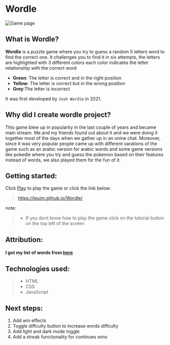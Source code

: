 # **Wordle** 
![Game page](https://i.imgur.com/3msrUXj.png)
## What is Wordle?
**Wordle** is a puzzle game where you try to guess a random 5 letters word to find the correct one. It challenges you to find it in six attempts, the letters are highlighted with 3 different colors each color indicates the letter relationship with the correct word 
* **Green**: The letter is correct and in the right position
* **Yellow**: The letter is correct but in the wrong position 
* **Grey**:The letter is incorrect

It was first developed by `Josh Wardle` in 2021.
## Why did I create wordle project?

This game blew up in popularity in the last couple of years and became main stream. Me and my friends found out about it and we were doing it together most of the days when we gather up in an onine chat. Moreover, since it was very popular people came up with different varations of the game such as an arabic version for arabic words and some game versions like pokedle where you try and guess the pokemon based on their features instead of words, we also played them for the fun of it.

## Getting started:

Click [Play](https://leuim.github.io/Wordle/) to play the game or click the link below:
>https://leuim.github.io/Wordle/

note:
>* If you dont know how to play the game click on the tutorial button on the top left of the screen

## Attribution:


#### I got my list of words from [**here**](https://gist.github.com/shmookey/b28e342e1b1756c4700f42f17102c2ff)

## Technologies used:
>* HTML
>* CSS
>* JavaScript

## Next steps:

1. Add win effects
2. Toggle diffculty button to increase words diffculty
3. Add light and dark mode toggle
4. Add a streak functionality for continues wins
